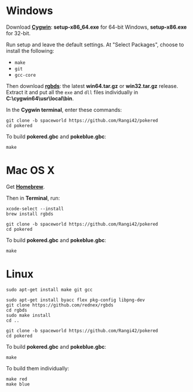 # Windows

Download [**Cygwin**](http://cygwin.com/install.html): **setup-x86_64.exe** for 64-bit Windows, **setup-x86.exe** for 32-bit.

Run setup and leave the default settings. At "Select Packages", choose to install the following:

- `make`
- `git`
- `gcc-core`

Then download [**rgbds**](https://github.com/rednex/rgbds/releases/): the latest **win64.tar.gz** or **win32.tar.gz** release. Extract it and put all the `exe` and `dll` files individually in **C:\cygwin64\usr\local\bin**.

In the **Cygwin terminal**, enter these commands:

	git clone -b spaceworld https://github.com/Rangi42/pokered
	cd pokered

To build **pokered.gbc** and **pokeblue.gbc**:

	make


# Mac OS X

Get [**Homebrew**](http://brew.sh/).

Then in **Terminal**, run:

	xcode-select --install
	brew install rgbds

	git clone -b spaceworld https://github.com/Rangi42/pokered
	cd pokered

To build **pokered.gbc** and **pokeblue.gbc**:

	make


# Linux

	sudo apt-get install make git gcc

	sudo apt-get install byacc flex pkg-config libpng-dev
	git clone https://github.com/rednex/rgbds
	cd rgbds
	sudo make install
	cd ..

	git clone -b spaceworld https://github.com/Rangi42/pokered
	cd pokered

To build **pokered.gbc** and **pokeblue.gbc**:

	make

To build them individually:

	make red
	make blue
